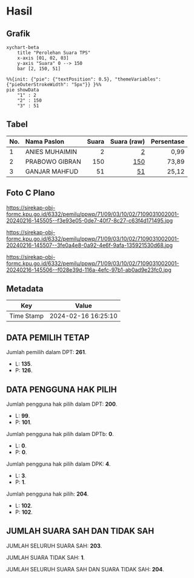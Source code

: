 # Hasil

## Grafik

```mermaid
xychart-beta
    title "Perolehan Suara TPS"
    x-axis [01, 02, 03]
    y-axis "Suara" 0 --> 150
    bar [2, 150, 51]
```

```mermaid
%%{init: {"pie": {"textPosition": 0.5}, "themeVariables": {"pieOuterStrokeWidth": "5px"}} }%%
pie showData
    "1" : 2
    "2" : 150
    "3" : 51
```

## Tabel

| No. | Nama Paslon    | Suara | Suara (raw) | Persentase |
|:--- |:-------------- | -----:| -----------:| ----------:|
| 1   | ANIES MUHAIMIN | 2     | [2][p-1]    | 0,99       |
| 2   | PRABOWO GIBRAN | 150   | [150][p-2]  | 73,89      |
| 3   | GANJAR MAHFUD  | 51    | [51][p-3]   | 25,12      |


[p-1]: https://github.com/gigit-pemilu/pemilu-2024-71-sulawesi-utara/blob/main/pilpres/hitung-suara/sub/71-sulawesi-utara/sub/09-kep-siau-tagulandang-biaro/sub/03-tagulandang/sub/1002-balehumara/sub/001-tps/sub/paslon-1.txt
[p-2]: https://github.com/gigit-pemilu/pemilu-2024-71-sulawesi-utara/blob/main/pilpres/hitung-suara/sub/71-sulawesi-utara/sub/09-kep-siau-tagulandang-biaro/sub/03-tagulandang/sub/1002-balehumara/sub/001-tps/sub/paslon-2.txt
[p-3]: https://github.com/gigit-pemilu/pemilu-2024-71-sulawesi-utara/blob/main/pilpres/hitung-suara/sub/71-sulawesi-utara/sub/09-kep-siau-tagulandang-biaro/sub/03-tagulandang/sub/1002-balehumara/sub/001-tps/sub/paslon-3.txt

## Foto C Plano

https://sirekap-obj-formc.kpu.go.id/6332/pemilu/ppwp/71/09/03/10/02/7109031002001-20240216-145505--f3e93e05-0de7-40f7-8c27-c63f4d171495.jpg

https://sirekap-obj-formc.kpu.go.id/6332/pemilu/ppwp/71/09/03/10/02/7109031002001-20240216-145507--3fe0a4e8-0a92-4e6f-9afa-135921530d68.jpg

https://sirekap-obj-formc.kpu.go.id/6332/pemilu/ppwp/71/09/03/10/02/7109031002001-20240216-145506--f028e39d-116a-4efc-97b1-ab0ad9e23fc0.jpg


## Metadata

| Key        | Value               |
| ---------- | ------------------- |
| Time Stamp | 2024-02-16 16:25:10 |


## DATA PEMILIH TETAP

Jumlah pemilih dalam DPT: **261**.
 * L: **135**.
 * P: **126**.

## DATA PENGGUNA HAK PILIH

Jumlah pengguna hak pilih dalam DPT: **200**.
 * L: **99**.
 * P: **101**.

Jumlah pengguna hak pilih dalam DPTb: **0**.
 * L: **0**.
 * P: **0**.

Jumlah pengguna hak pilih dalam DPK: **4**.
 * L: **3**.
 * P: **1**.

Jumlah pengguna hak pilih: **204**.
 * L: **102**.
 * P: **102**.

## JUMLAH SUARA SAH DAN TIDAK SAH

JUMLAH SELURUH SUARA SAH: **203**.

JUMLAH SUARA TIDAK SAH: **1**.

JUMLAH SELURUH SUARA SAH DAN SUARA TIDAK SAH: **204**.


